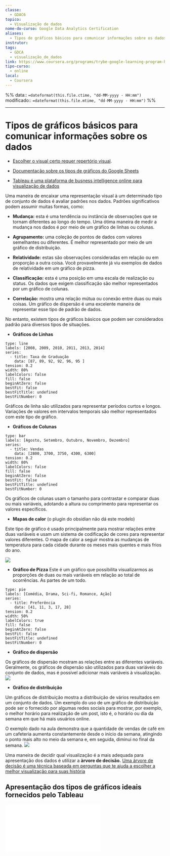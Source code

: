 ```yaml
---
classe:
  - GDAC6
topico:
  - Visualização de dados
nome-do-curso: Google Data Analytics Certification
aliases:
  - Tipos de gráficos básicos para comunicar informações sobre os dados
instrutor: 
tags:
  - GDCA
  - visualização_de_dados
link: https://www.coursera.org/programs/trybe-google-learning-program-hrevt/professional-certificates/google-data-analytics?collectionId=twDTY
tipo-curso:
  - online
local:
  - Coursera
---
```

%%
data:: `=dateformat(this.file.ctime, "dd-MM-yyyy - HH:mm")`
modificado:: `=dateformat(this.file.mtime, "dd-MM-yyyy - HH:mm")`
%%
____

# Tipos de gráficos básicos para comunicar informações sobre os dados

- [Escolher o visual certo requer repertório visual](12072023114739-escolher-o-visual-certo-requer-repertório-visual.md).

- [Documentação sobre os tipos de gráficos do Google Sheets](https://support.google.com/docs/answer/190718?hl=en)

- [Tableau é uma plataforma de busness intelligence online para visualização de dados](19072023101948-tableau-é-uma-plataforma-de-business-intelligence-online-para-visualização-de-dados.md)

Uma maneira de encaixar uma representação visual à um determinado tipo de conjunto de dados é avaliar padrões nos dados. Padrões significativos podem assumir muitas formas, como:

- **Mudança:** esta é uma tendência ou instância de observações que se tornam diferentes ao longo do tempo. Uma ótima maneira de medir a mudança nos dados é por meio de um gráfico de linhas ou colunas.
    
- **Agrupamento:** uma coleção de pontos de dados com valores semelhantes ou diferentes. É melhor representado por meio de um gráfico de distribuição.
    
- **Relatividade:** estas são observações consideradas em relação ou em proporção a outra coisa. Você provavelmente já viu exemplos de dados de relatividade em um gráfico de pizza.
    
- **Classificação:** esta é uma posição em uma escala de realização ou status. Os dados que exigem classificação são melhor representados por um gráfico de colunas.
    
- **Correlação:** mostra uma relação mútua ou conexão entre duas ou mais coisas. Um gráfico de dispersão é uma excelente maneira de representar esse tipo de padrão de dados.

No entanto, existem tipos de gráficos básicos que podem ser considerados padrão para diversos tipos de situações.

- **Gráficos de Linhas**

```chart
type: line
labels: [2008, 2009, 2010, 2011, 2013, 2014]
series:
  - title: Taxa de Graduação
    data: [87, 89, 92, 92, 96, 95 ]
tension: 0.2
width: 80%
labelColors: false
fill: false
beginAtZero: false
bestFit: false
bestFitTitle: undefined
bestFitNumber: 0
```

Gráficos de linha são utilizados para representar períodos curtos e longos. Variações de valores em intervalos temporais são melhor representados com este tipo de gráfico.

- **Gráficos de Colunas**

```chart
type: bar
labels: [Agosto, Setembro, Outubro, Novembro, Dezembro]
series:
  - title: Vendas
    data: [2800, 3700, 3750, 4300, 6300]
tension: 0.2
width: 80%
labelColors: false
fill: false
beginAtZero: false
bestFit: false
bestFitTitle: undefined
bestFitNumber: 0
```

Os gráficos de colunas usam o tamanho para contrastar e comparar duas ou mais variáveis, adotando a altura ou comprimento para representar os valores específicos.

- **Mapas de calor** (o plugin do obsidian não dá este modelo)

Este tipo de gráfico é usado principalmente para mostrar relações entre duas variáveis e usam um sistema de codificação de cores para representar valores diferentes. O mapa de calor a seguir mostra as mudanças de temperatura para cada cidade durante os meses mais quentes e mais frios do ano.

![](mapa_calor.png)

- **Gráfico de Pizza**
Este é um gráfico que possibilita visualizarmos as proporções de duas ou mais variáveis em relação ao total de ocorrências. As partes de um todo.

```chart
type: pie
labels: [Comédia, Drama, Sci-fi, Romance, Ação]
series:
  - title: Preferência
    data: [41, 11, 3, 17, 28]
tension: 0.2
width: 50%
labelColors: true
fill: false
beginAtZero: false
bestFit: false
bestFitTitle: undefined
bestFitNumber: 0
```

- **Gráfico de dispersão**

Os gráficos de dispersão mostram as relações entre as diferentes variáveis. Geralmente, os gráficos de dispersão são utilizados para duas variáveis do conjunto de dados, mas é possível adicionar mais variáveis à visualização.
![](dispersão.png)


- **Gráfico de distribuição** 

Um gráficos de distribuição mostra a distribuição de vários resultados em um conjunto de dados. Um exemplo do uso de um gráfico de distribuição pode ser o fornecido por algumas redes sociais para mostrar, por exemplo, o melhor horário para realização de um post, isto é, o horário ou dia da semana em que há mais usuários online. 

O exemplo dado na aula demonstra que a quantidade de vendas de café em um cafeteria aumenta constantemente desde o início da semana, atingindo o ponto mais alto no meio da semana e, em seguida, diminui no final da semana.
![](distribuição.png)

Uma maneira de decidir qual visualização é a mais adequada para apresentação dos dados é utilizar a **àrvore de decisão.** [Uma árvore de decisão é uma técnica baseada em perguntas que te ajuda a escolher a melhor visualização para suas história](17072023092524-uma-árvore-de-decisão-é-uma-técnica-baseada-em-perguntas-que-te-ajuda-a-escolher-a-melhor-visualização-para-suas-história.md)

## Apresentação dos tipos de gráficos ideais fornecidos pelo Tableau

![](tipo_de_grafico_ideal_tableau.pdf)